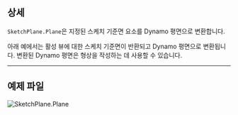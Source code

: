 ## 상세
`SketchPlane.Plane`은 지정된 스케치 기준면 요소를 Dynamo 평면으로 변환합니다.

아래 예에서는 활성 뷰에 대한 스케치 기준면이 반환되고 Dynamo 평면으로 변환됩니다. 변환된 Dynamo 평면은 형상을 작성하는 데 사용할 수 있습니다.
___
## 예제 파일

![SketchPlane.Plane](./Revit.Elements.SketchPlane.Plane_img.jpg)
